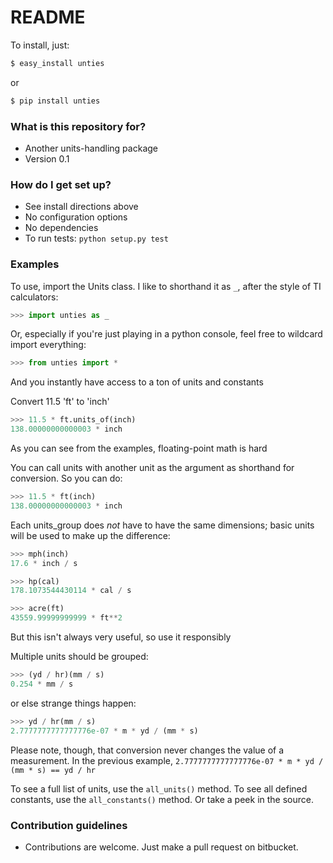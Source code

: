 # README #

To install, just:

```bash
$ easy_install unties
```

or

```bash
$ pip install unties
```

### What is this repository for? ###

* Another units-handling package
* Version 0.1


### How do I get set up? ###

* See install directions above
* No configuration options
* No dependencies
* To run tests: `python setup.py test`

### Examples ###

To use, import the Units class. I like to shorthand it as `_`, after the style
of TI calculators:

```python
>>> import unties as _
```

Or, especially if you're just playing in a python console, feel free to wildcard
import everything:

```python
>>> from unties import *
```

And you instantly have access to a ton of units and constants

Convert 11.5 'ft' to 'inch'

```python
>>> 11.5 * ft.units_of(inch)
138.00000000000003 * inch
```

As you can see from the examples, floating-point math is hard

You can call units with another unit as the argument as shorthand for
conversion. So you can do:

```python
>>> 11.5 * ft(inch)
138.00000000000003 * inch
```

Each units_group does *not* have to have the same dimensions; basic units will
be used to make up the difference:

```python
>>> mph(inch)
17.6 * inch / s

>>> hp(cal)
178.1073544430114 * cal / s

>>> acre(ft)
43559.99999999999 * ft**2
```

But this isn't always very useful, so use it responsibly

Multiple units should be grouped:

```python
>>> (yd / hr)(mm / s)
0.254 * mm / s
```

or else strange things happen:

```python
>>> yd / hr(mm / s)
2.7777777777777776e-07 * m * yd / (mm * s)
```

Please note, though, that conversion never changes the value of a measurement.
In the previous example, `2.7777777777777776e-07 * m * yd / (mm * s) == yd / hr`

To see a full list of units, use the `all_units()` method. To see all defined
constants, use the `all_constants()` method. Or take a peek in the source.

### Contribution guidelines ###

* Contributions are welcome. Just make a pull request on bitbucket.

